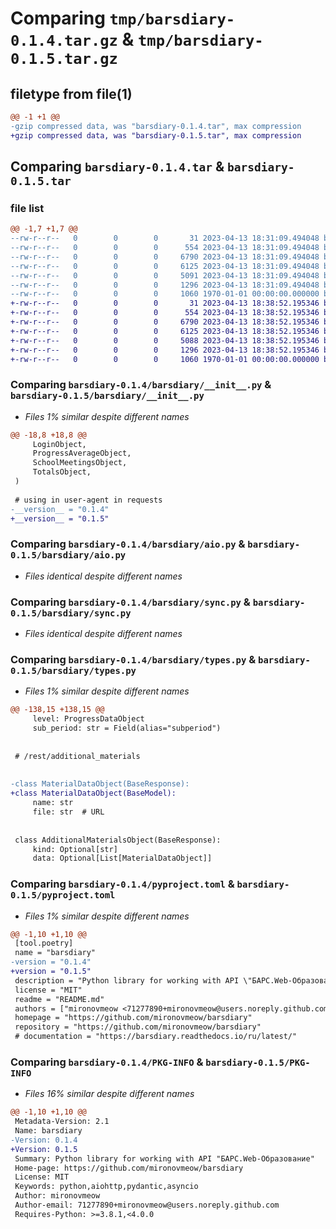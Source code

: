 # Comparing `tmp/barsdiary-0.1.4.tar.gz` & `tmp/barsdiary-0.1.5.tar.gz`

## filetype from file(1)

```diff
@@ -1 +1 @@
-gzip compressed data, was "barsdiary-0.1.4.tar", max compression
+gzip compressed data, was "barsdiary-0.1.5.tar", max compression
```

## Comparing `barsdiary-0.1.4.tar` & `barsdiary-0.1.5.tar`

### file list

```diff
@@ -1,7 +1,7 @@
--rw-r--r--   0        0        0       31 2023-04-13 18:31:09.494048 barsdiary-0.1.4/README.md
--rw-r--r--   0        0        0      554 2023-04-13 18:31:09.494048 barsdiary-0.1.4/barsdiary/__init__.py
--rw-r--r--   0        0        0     6790 2023-04-13 18:31:09.494048 barsdiary-0.1.4/barsdiary/aio.py
--rw-r--r--   0        0        0     6125 2023-04-13 18:31:09.494048 barsdiary-0.1.4/barsdiary/sync.py
--rw-r--r--   0        0        0     5091 2023-04-13 18:31:09.494048 barsdiary-0.1.4/barsdiary/types.py
--rw-r--r--   0        0        0     1296 2023-04-13 18:31:09.494048 barsdiary-0.1.4/pyproject.toml
--rw-r--r--   0        0        0     1060 1970-01-01 00:00:00.000000 barsdiary-0.1.4/PKG-INFO
+-rw-r--r--   0        0        0       31 2023-04-13 18:38:52.195346 barsdiary-0.1.5/README.md
+-rw-r--r--   0        0        0      554 2023-04-13 18:38:52.195346 barsdiary-0.1.5/barsdiary/__init__.py
+-rw-r--r--   0        0        0     6790 2023-04-13 18:38:52.195346 barsdiary-0.1.5/barsdiary/aio.py
+-rw-r--r--   0        0        0     6125 2023-04-13 18:38:52.195346 barsdiary-0.1.5/barsdiary/sync.py
+-rw-r--r--   0        0        0     5088 2023-04-13 18:38:52.195346 barsdiary-0.1.5/barsdiary/types.py
+-rw-r--r--   0        0        0     1296 2023-04-13 18:38:52.195346 barsdiary-0.1.5/pyproject.toml
+-rw-r--r--   0        0        0     1060 1970-01-01 00:00:00.000000 barsdiary-0.1.5/PKG-INFO
```

### Comparing `barsdiary-0.1.4/barsdiary/__init__.py` & `barsdiary-0.1.5/barsdiary/__init__.py`

 * *Files 1% similar despite different names*

```diff
@@ -18,8 +18,8 @@
     LoginObject,
     ProgressAverageObject,
     SchoolMeetingsObject,
     TotalsObject,
 )
 
 # using in user-agent in requests
-__version__ = "0.1.4"
+__version__ = "0.1.5"
```

### Comparing `barsdiary-0.1.4/barsdiary/aio.py` & `barsdiary-0.1.5/barsdiary/aio.py`

 * *Files identical despite different names*

### Comparing `barsdiary-0.1.4/barsdiary/sync.py` & `barsdiary-0.1.5/barsdiary/sync.py`

 * *Files identical despite different names*

### Comparing `barsdiary-0.1.4/barsdiary/types.py` & `barsdiary-0.1.5/barsdiary/types.py`

 * *Files 1% similar despite different names*

```diff
@@ -138,15 +138,15 @@
     level: ProgressDataObject
     sub_period: str = Field(alias="subperiod")
 
 
 # /rest/additional_materials
 
 
-class MaterialDataObject(BaseResponse):
+class MaterialDataObject(BaseModel):
     name: str
     file: str  # URL
 
 
 class AdditionalMaterialsObject(BaseResponse):
     kind: Optional[str]
     data: Optional[List[MaterialDataObject]]
```

### Comparing `barsdiary-0.1.4/pyproject.toml` & `barsdiary-0.1.5/pyproject.toml`

 * *Files 1% similar despite different names*

```diff
@@ -1,10 +1,10 @@
 [tool.poetry]
 name = "barsdiary"
-version = "0.1.4"
+version = "0.1.5"
 description = "Python library for working with API \"БАРС.Web-Образование\""
 license = "MIT"
 readme = "README.md"
 authors = ["mironovmeow <71277890+mironovmeow@users.noreply.github.com>"]
 homepage = "https://github.com/mironovmeow/barsdiary"
 repository = "https://github.com/mironovmeow/barsdiary"
 # documentation = "https://barsdiary.readthedocs.io/ru/latest/"
```

### Comparing `barsdiary-0.1.4/PKG-INFO` & `barsdiary-0.1.5/PKG-INFO`

 * *Files 16% similar despite different names*

```diff
@@ -1,10 +1,10 @@
 Metadata-Version: 2.1
 Name: barsdiary
-Version: 0.1.4
+Version: 0.1.5
 Summary: Python library for working with API "БАРС.Web-Образование"
 Home-page: https://github.com/mironovmeow/barsdiary
 License: MIT
 Keywords: python,aiohttp,pydantic,asyncio
 Author: mironovmeow
 Author-email: 71277890+mironovmeow@users.noreply.github.com
 Requires-Python: >=3.8.1,<4.0.0
```

